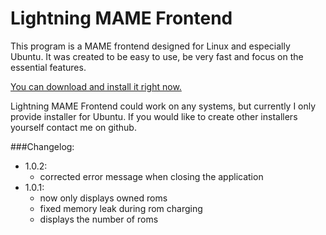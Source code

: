 Lightning MAME Frontend
=======================

This program is a MAME frontend designed for Linux and especially Ubuntu. It was created to be easy to use, be very fast and focus on the essential features.

[You can download and install it right now.](http://lightningmf.neoname.eu)

Lightning MAME Frontend could work on any systems, but currently I only provide installer for Ubuntu. If you would like to create other installers yourself contact me on github.

###Changelog:
- 1.0.2:
  - corrected error message when closing the application
- 1.0.1:
  - now only displays owned roms
  - fixed memory leak during rom charging
  - displays the number of roms
